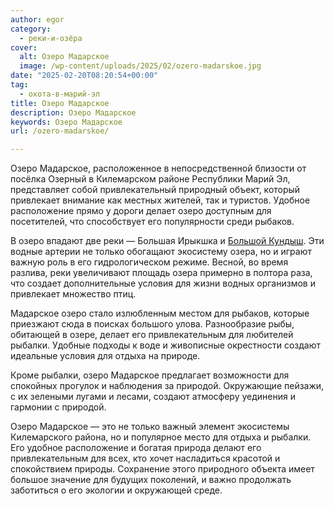 ```yaml
---
author: egor
category:
  - реки-и-озёра
cover:
  alt: Озеро Мадарское
  image: /wp-content/uploads/2025/02/ozero-madarskoe.jpg
date: "2025-02-20T08:20:54+00:00"
tag:
  - охота-в-марий-эл
title: Озеро Мадарское
description: Озеро Мадарское
keywords: Озеро Мадарское
url: /ozero-madarskoe/

---
```

Озеро Мадарское, расположенное в непосредственной близости от посёлка Озерный в Килемарском районе Республики Марий Эл, представляет собой привлекательный природный объект, который привлекает внимание как местных жителей, так и туристов. Удобное расположение прямо у дороги делает озеро доступным для посетителей, что способствует его популярности среди рыбаков.

В озеро впадают две реки — Большая Ирыкшка и [Большой Кундыш](/reka-bolshoj-kundysh/). Эти водные артерии не только обогащают экосистему озера, но и играют важную роль в его гидрологическом режиме. Весной, во время разлива, реки увеличивают площадь озера примерно в полтора раза, что создает дополнительные условия для жизни водных организмов и привлекает множество птиц.

Мадарское озеро стало излюбленным местом для рыбаков, которые приезжают сюда в поисках большого улова. Разнообразие рыбы, обитающей в озере, делает его привлекательным для любителей рыбалки. Удобные подходы к воде и живописные окрестности создают идеальные условия для отдыха на природе.

Кроме рыбалки, озеро Мадарское предлагает возможности для спокойных прогулок и наблюдения за природой. Окружающие пейзажи, с их зелеными лугами и лесами, создают атмосферу уединения и гармонии с природой.

Озеро Мадарское — это не только важный элемент экосистемы Килемарского района, но и популярное место для отдыха и рыбалки. Его удобное расположение и богатая природа делают его привлекательным для всех, кто хочет насладиться красотой и спокойствием природы. Сохранение этого природного объекта имеет большое значение для будущих поколений, и важно продолжать заботиться о его экологии и окружающей среде.
